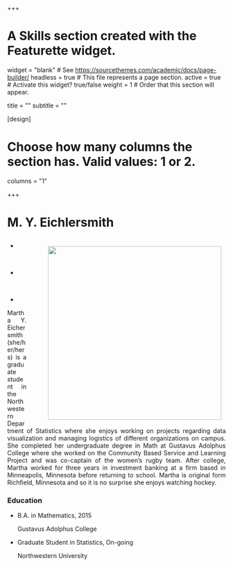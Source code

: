 +++
# A Skills section created with the Featurette widget.
widget = "blank"  # See https://sourcethemes.com/academic/docs/page-builder/
headless = true  # This file represents a page section.
active = true  # Activate this widget? true/false
weight = 1  #  Order that this section will appear.

title = ""
subtitle = ""

[design]
  # Choose how many columns the section has. Valid values: 1 or 2.
  columns = "1"

+++

<h1> <p><b> M. Y. Eichlersmith  </b></p> </h1>
<p>
 <img alt = '' width='400' src='/img/MYE.jpg' align="right" style="margin: 10px 10px 10px 50px;"/>

<ul class="network-icon" aria-hidden="true">
<li>
  <a href="#contact"  contact>
  <i class="fas fa-envelope fa-2x"></i>
  </a>
</li>
</ul>
&nbsp 
<ul class="network-icon" aria-hidden="true">
<li>
  <a href="https://github.com/MarEichler" github>
  <i class="fab fa-github fa-2x"></i>
  </a>
</li>
</ul>
&nbsp 
<ul class="network-icon" aria-hidden="true">
<li>
  <a href="files/MYE-PublicResume.pdf" github>
  <i class="fas fa-file-alt fa-2x"></i>
  </a>
</li>
</ul>
</p>

<p align='justify'>
Martha Y. Eichersmith (she/her/hers) is a graduate student in the Northwestern Department of Statistics where she enjoys working on projects regarding data visualization and managing logistics of different organizations on campus. She completed her undergraduate degree in Math at Gustavus Adolphus College where she worked on the Community Based Service and Learning Project and was co-captain of the women’s rugby team. After college, Martha worked for three years in investment banking at a firm based in Minneapolis, Minnesota before returning to school. Martha is original form Richfield, Minnesota and so it is no surprise she enjoys watching hockey.
</p>

<html>
<div class="col-md-7">
<h3>Education </h3>
<ul class="ul-edu fa-ul">
  <li>
    <i class="fa-li fas fa-graduation-cap"></i>
    <div class="description">
    <p class="course">
      B.A. in Mathematics, 2015
    </p>
    <p class="institution">
      Gustavus Adolphus College
    </p></div></li>
  <li>
    <i class="fa-li fas fa-graduation-cap"></i>
    <div class="description">
    <p class="course">
      Graduate Student in Statistics, On-going
    </p>
    <p class="institution">
      Northwestern University
    </p></div></li>
</ul>
</div>
</html>


